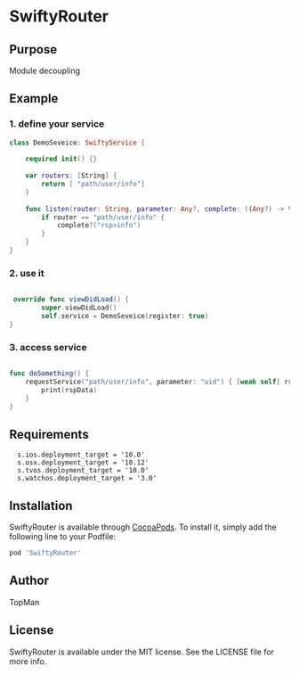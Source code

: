 # SwiftyRouter

## Purpose
Module decoupling


## Example


### 1. define  your service

```swift
class DemoSeveice: SwiftyService {
    
    required init() {}
    
    var routers: [String] {
        return [ "path/user/info"]
    }
    
    func listen(router: String, parameter: Any?, complete: ((Any?) -> Void)?) {
        if router == "path/user/info" {
            complete?("rsp>info")
        }
    }
}
```

### 2. use it

```swift

 override func viewDidLoad() {
        super.viewDidLoad()
        self.service = DemoSeveice(register: true)
}

```

### 3. access service

```swift

func doSomething() {
	requestService("path/user/info", parameter: "uid") { [weak self] rspData in
		print(rspData)
	}
}

```



## Requirements

```
  s.ios.deployment_target = '10.0'
  s.osx.deployment_target = '10.12'
  s.tvos.deployment_target = '10.0'
  s.watchos.deployment_target = '3.0'
```

## Installation

SwiftyRouter is available through [CocoaPods](https://cocoapods.org). To install
it, simply add the following line to your Podfile:

```ruby
pod 'SwiftyRouter'
```

## Author

TopMan

## License

SwiftyRouter is available under the MIT license. See the LICENSE file for more info.
